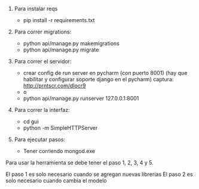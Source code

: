 1) Para instalar reqs
    - pip install -r requirements.txt

2) Para correr migrations:
    - python api/manage.py makemigrations
    - python api/manage.py migrate

3) Para correr el servidor:
    - crear config de run server en pycharm (con puerto 8001) (hay que habilitar y configurar soporte django en el pycharm)
        captura: http://prntscr.com/dlocr9
    - o
    - python api/manage.py runserver 127.0.0.1:8001

4) Para correr la interfaz:
    - cd gui
    - python -m SimpleHTTPServer

5) Para ejecutar pasos:
    - Tener corriendo mongod.exe


Para usar la herramienta se debe tener el paso 1, 2, 3, 4 y 5.

El paso 1 es solo necesario cuando se agregan nuevas librerias
El paso 2 es solo necesario cuando cambia el modelo